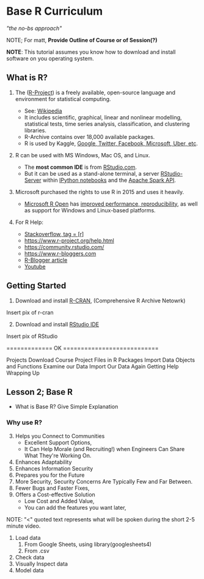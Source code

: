 # Base R Curriculum

*"the no-bs approach"*

NOTE; For matt, **Provide Outline of Course or of Session(?)**

**NOTE**: This tutorial assumes you know how to download and install software on you operating system.

## What is R?

1. The ([R-Project](https://cran.r-project.org/index.html)) is a freely available, open-source language and environment for statistical computing.  
   - See: [Wikipedia](https://en.wikipedia.org/wiki/R_(programming_language)) 
   - It includes scientific, graphical, linear and nonlinear modelling, statistical tests, time series analysis, classification, and clustering libraries. 
   - R-Archive contains over 18,000 available packages.
   - R is used by Kaggle, [Google, Twitter, Facebook, Microsoft, Uber, etc](https://www.listendata.com/2016/12/companies-using-r.html).

2. R can be used with MS Windows, Mac OS, and Linux.
   - The **most common IDE** is from [RStudio.com](https://www.rstudio.com/products/rstudio/download/).
   - But it can be used as a stand-alone terminal, a server [RStudio-Server](https://www.rstudio.com/products/rstudio/download-server/) within [IPython notebooks](https://jupyter.readthedocs.io/en/latest/install/kernels.html) and the [Apache Spark API](https://en.wikipedia.org/wiki/Apache_Spark).
   
3. Microsoft purchased the rights to use R in 2015 and uses it heavily.
   - [Microsoft R Open](https://mran.microsoft.com/open) has [improved performance, reproducibility](https://mran.microsoft.com/rro#intelmkl1), as well as support for Windows and Linux-based platforms.
 
4. For R Help:
   - [Stackoverflow, tag = [r]](https://stackoverflow.com/questions/tagged/r)
   - https://www.r-project.org/help.html
   - https://community.rstudio.com/
   - https://www.r-bloggers.com
   - [R-Blogger article](https://www.r-bloggers.com/2018/07/where-to-get-help-with-your-r-question/)
   - [Youtube](https://www.youtube.com/c/RStudioPBC/featured)

## Getting Started

1. Download and install [R-CRAN](https://cran.r-project.org/index.html), (Comprehensive R Archive Netowrk)

Insert pix of r-cran

2. Download and install [RStudio IDE](https://www.rstudio.com/products/rstudio/download/)

Insert pix of RStudio

============= OK ===========================


Projects
Download Course Project
Files in R
Packages
Import Data
Objects and Functions
Examine our Data
Import Our Data Again
Getting Help
Wrapping Up



## Lesson 2; Base R


- What is Base R? Give Simple Explanation

### Why use R?  

3. Helps you Connect to Communities  
    + Excellent Support Options,   
    + It Can Help Morale (and Recruiting!) when Engineers Can Share What They're Working On.  
6. Enhances Adaptability  
7. Enhances Information Security  
8. Prepares you for the Future  
9. More Security, Security Concerns Are Typically Few and Far Between.  
10. Fewer Bugs and Faster Fixes,   
14. Offers a Cost-effective Solution  
    + Low Cost and Added Value,   
    + You can add the features you want later,  
    
NOTE: "<" quoted text represents what will be spoken during the short 2-5 minute video.


1. Load data 
    1. From Google Sheets, using library(googlesheets4)
    2. From .csv
2. Check data
3. Visually Inspect data
4. Model data
